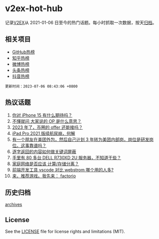 # v2ex-hot-hub

 记录[V2EX](https://www.v2ex.com/)从 2021-01-06 日至今的热门话题。每小时抓取一次数据，按天[归档](archives)。
 
 ## 相关项目

- [GitHub热榜](https://github.com/snaildev/github-hot-hub)
- [知乎热榜](https://github.com/snaildev/zhihu-hot-hub)
- [微博热榜](https://github.com/snaildev/weibo-hot-hub)
- [头条热榜](https://github.com/snaildev/toutiao-hot-hub)
- [抖音热榜](https://github.com/snaildev/douyin-hot-hub)


 `更新时间：2023-07-06 08:43:06 +0800`

## 热议话题

1. [你对 iPhone 15 有什么期待吗？](https://www.v2ex.com/t/954175)
1. [不懂就问 大家说的 OP 是什么意思？](https://www.v2ex.com/t/954167)
1. [2023 年了，币圈的 offer 还能接吗？](https://www.v2ex.com/t/954213)
1. [iPad Pro 2021 版续航尿崩，何解](https://www.v2ex.com/t/954169)
1. [有一个朋友在美团外包，然后自己计划 3 年转为美团内部岗，岗位是研发岗位。这事靠谱吗？](https://www.v2ex.com/t/954220)
1. [逐字返回的内容如何做关键词屏蔽](https://www.v2ex.com/t/954296)
1. [手里有 80 多台 DELL R730XD 2U 服务器，不知道干些？](https://www.v2ex.com/t/954170)
1. [家庭网络是否应该 计算/存储分离？](https://www.v2ex.com/t/954168)
1. [前端开发工具 vscode 对比 webstrom 哪个用的人多?](https://www.v2ex.com/t/954188)
1. [来，推荐游戏。我先来： factorio](https://www.v2ex.com/t/954388)

## 历史归档

[archives](archives)

## License

See the [LICENSE](LICENSE) file for license rights and limitations (MIT).
